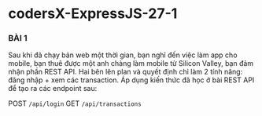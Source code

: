 # codersX-ExpressJS-27-1
### BÀI 1
Sau khi đã chạy bản web một thời gian, bạn nghĩ đến việc làm app cho mobile, bạn thuê được một anh chàng làm mobile từ Silicon Valley, bạn đảm nhận phần REST API.
Hai bên lên plan và quyết định chỉ làm 2 tính năng: đăng nhập + xem các transaction.
Áp dụng kiến thức đã học ở bài REST API để tạo ra các endpoint sau:

POST `/api/login`
GET `/api/transactions`